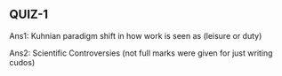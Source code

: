 ## QUIZ-1
 Ans1: Kuhnian paradigm shift in how work is seen as (leisure or duty)

 
 Ans2: Scientific Controversies (not full marks were given for just writing cudos)
